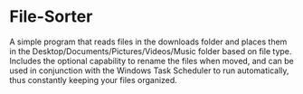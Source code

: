 # File-Sorter
A simple program that reads files in the downloads folder and places them in the Desktop/Documents/Pictures/Videos/Music folder based on file type. Includes the optional capability to rename the files when moved, and can be used in conjunction with the Windows Task Scheduler to run automatically, thus constantly keeping your files organized.
